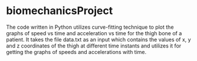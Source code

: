 # biomechanicsProject
The code written in Python utilizes curve-fitting technique to plot the graphs of speed vs time and acceleration vs time for the thigh bone of a patient. It takes the file data.txt as an input which contains the values of x, y and z coordinates of the thigh at different time instants and utilizes it for getting the graphs of speeds and accelerations with time.
